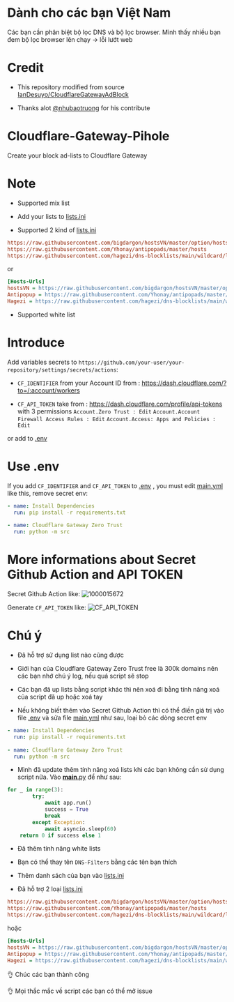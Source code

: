 # Dành cho các bạn Việt Nam

Các bạn cần phân biệt bộ lọc DNS và bộ lọc browser. Mình thấy nhiều bạn đem bộ lọc browser lên chạy -> lỗi lướt web

# Credit

* This repository modified from source [IanDesuyo/CloudflareGatewayAdBlock](https://github.com/IanDesuyo/CloudflareGatewayAdBlock)

* Thanks alot [@nhubaotruong](https://github.com/nhubaotruong) for his contribute 

# Cloudflare-Gateway-Pihole
Create your block ad-lists to Cloudflare Gateway

# Note

* Supported mix list

* Add your lists to [lists.ini](lists.ini)

* Supported 2 kind of [lists.ini](lists.ini)

```ini
https://raw.githubusercontent.com/bigdargon/hostsVN/master/option/hosts-VN
https://raw.githubusercontent.com/Yhonay/antipopads/master/hosts
https://raw.githubusercontent.com/hagezi/dns-blocklists/main/wildcard/light-onlydomains.txt
```
or
```ini
[Hosts-Urls]
hostsVN = https://raw.githubusercontent.com/bigdargon/hostsVN/master/option/hosts-VN
Antipopup = https://raw.githubusercontent.com/Yhonay/antipopads/master/hosts
Hagezi = https://raw.githubusercontent.com/hagezi/dns-blocklists/main/wildcard/light-onlydomains.txt
```

* Supported white list 

# Introduce
Add variables secrets to 
`https://github.com/your-user/your-repository/settings/secrets/actions`:

* `CF_IDENTIFIER` from your Account ID from : https://dash.cloudflare.com/?to=/:account/workers

* `CF_API_TOKEN` take from : https://dash.cloudflare.com/profile/api-tokens with 3 permissions `Account.Zero Trust : Edit` `Account.Account Firewall Access Rules : Edit` `Account.Access: Apps and Policies : Edit`

or add to  [.env](.env)

# Use .env

If you add `CF_IDENTIFIER` and `CF_API_TOKEN` to [.env](.env) , you must edit [main.yml](.github/workflows/main.yml) like this, remove secret env:

```yml
- name: Install Dependencies
  run: pip install -r requirements.txt
          
- name: Cloudflare Gateway Zero Trust 
  run: python -m src 
```

# More informations about Secret Github Action and API TOKEN 

Secret Github Action like:
![1000015672](https://github.com/luxysiv/Cloudflare-Gateway-Pihole/assets/46205571/6bd7f41d-0ca5-4944-95d3-d41dfd913c60)



Generate `CF_API_TOKEN` like:
![CF_API_TOKEN](https://github.com/luxysiv/Cloudflare-Gateway-Pihole/assets/46205571/a5b90438-26cc-49ae-9a55-5409a90b683f)

# Chú ý 

* Đã hỗ trợ sử dụng list nào cũng được 

* Giới hạn của Cloudflare Gateway Zero Trust free là 300k domains nên các bạn nhớ chú ý log, nếu quá script sẽ stop

* Các bạn đã up lists bằng script khác thì nên xoá đi bằng tính năng xoá của script đã up hoặc xoá tay

* Nếu không biết thêm vào Secret Github Action thì có thể điền giá trị vào file [.env](.env) và sửa file [main.yml](.github/workflows/main.yml) như sau, loại bỏ các dòng secret env
```yml
- name: Install Dependencies
  run: pip install -r requirements.txt
          
- name: Cloudflare Gateway Zero Trust 
  run: python -m src 
```

* Mình đã update thêm tính năng xoá lists khi các bạn không cần sử dụng script nữa. Vào [__main__.py](src/__main__.py) để như sau:

```python
for _ in range(3):
        try:
            await app.run()
            success = True
            break  
        except Exception:
            await asyncio.sleep(60)
    return 0 if success else 1
```


* Đã thêm tính năng white lists

* Bạn có thể thay tên `DNS-Filters` bằng các tên bạn thích 

* Thêm danh sách của bạn vào [lists.ini](lists.ini)

* Đã hỗ trợ 2 loại [lists.ini](lists.ini)

```ini
https://raw.githubusercontent.com/bigdargon/hostsVN/master/option/hosts-VN
https://raw.githubusercontent.com/Yhonay/antipopads/master/hosts
https://raw.githubusercontent.com/hagezi/dns-blocklists/main/wildcard/light-onlydomains.txt
```
hoặc
```ini
[Hosts-Urls]
hostsVN = https://raw.githubusercontent.com/bigdargon/hostsVN/master/option/hosts-VN
Antipopup = https://raw.githubusercontent.com/Yhonay/antipopads/master/hosts
Hagezi = https://raw.githubusercontent.com/hagezi/dns-blocklists/main/wildcard/light-onlydomains.txt
```


👌 Chúc các bạn thành công 

👌 Mọi thắc mắc về script các bạn có thể mở issue
